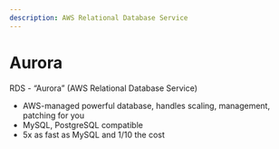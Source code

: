 ```yaml
---
description: AWS Relational Database Service
---
```


# Aurora

RDS - “Aurora” \(AWS Relational Database Service\)

* AWS-managed powerful database, handles scaling, management, patching for you
* MySQL, PostgreSQL compatible 
* 5x as fast as MySQL and 1/10 the cost 

